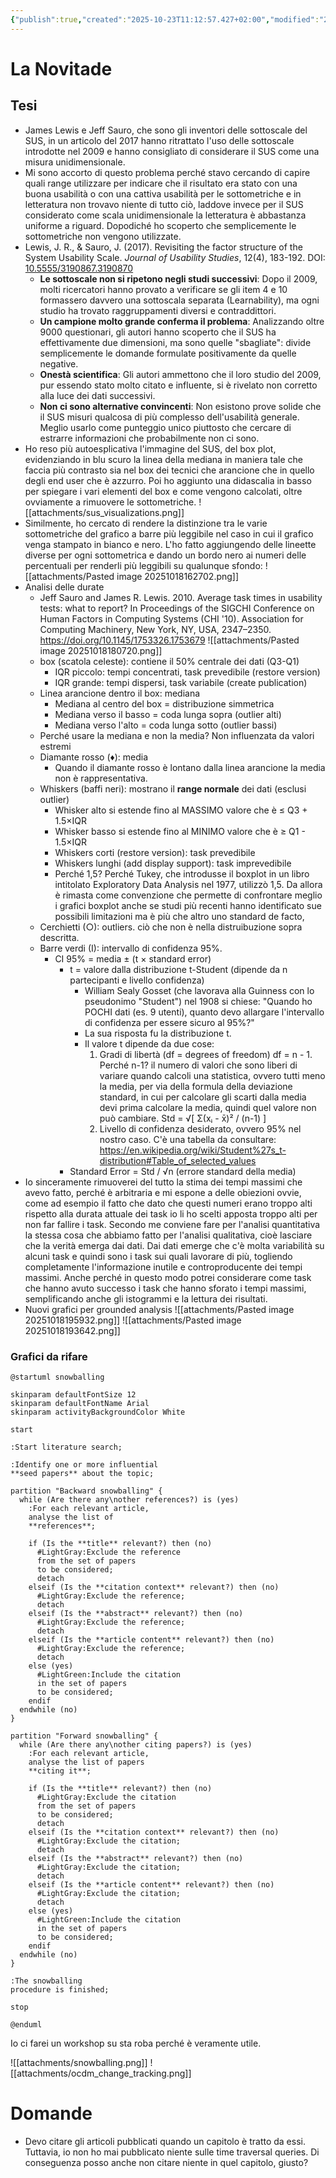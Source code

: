 ```yaml
---
{"publish":true,"created":"2025-10-23T11:12:57.427+02:00","modified":"2025-10-28T19:58:33.480+01:00","cssclasses":""}
---
```


# La Novitade

## Tesi

- James Lewis e Jeff Sauro, che sono gli inventori delle sottoscale del SUS, in un articolo del 2017 hanno ritrattato l'uso delle sottoscale introdotte nel 2009 e hanno consigliato di considerare il SUS come una misura unidimensionale.
- Mi sono accorto di questo problema perché stavo cercando di capire quali range utilizzare per indicare che il risultato era stato con una buona usabilità o con una cattiva usabilità per le sottometriche e in letteratura non trovavo niente di tutto ciò, laddove invece per il SUS considerato come scala unidimensionale la letteratura è abbastanza uniforme a riguard. Dopodiché ho scoperto che semplicemente le sottometriche non vengono utilizzate.
- Lewis, J. R., & Sauro, J. (2017). Revisiting the factor structure of the System Usability Scale. _Journal of Usability Studies_, 12(4), 183-192. DOI: [10.5555/3190867.3190870](https://dl.acm.org/doi/10.5555/3190867.3190870)
	- **Le sottoscale non si ripetono negli studi successivi**: Dopo il 2009, molti ricercatori hanno provato a verificare se gli item 4 e 10 formassero davvero una sottoscala separata (Learnability), ma ogni studio ha trovato raggruppamenti diversi e contraddittori.
	- **Un campione molto grande conferma il problema**: Analizzando oltre 9000 questionari, gli autori hanno scoperto che il SUS ha effettivamente due dimensioni, ma sono quelle "sbagliate": divide semplicemente le domande formulate positivamente da quelle negative.
	- **Onestà scientifica**: Gli autori ammettono che il loro studio del 2009, pur essendo stato molto citato e influente, si è rivelato non corretto alla luce dei dati successivi. 
	- **Non ci sono alternative convincenti**: Non esistono prove solide che il SUS misuri qualcosa di più complesso dell'usabilità generale. Meglio usarlo come punteggio unico piuttosto che cercare di estrarre informazioni che probabilmente non ci sono.
- Ho reso più autoesplicativa l'immagine del SUS, del box plot, evidenziando in blu scuro la linea della mediana in maniera tale che faccia più contrasto sia nel box dei tecnici che arancione che in quello degli end user che è azzurro. Poi ho aggiunto una didascalia in basso per spiegare i vari elementi del box e come vengono calcolati, oltre ovviamente a rimuovere le sottometriche.
	![[attachments/sus_visualizations.png]]
- Similmente, ho cercato di rendere la distinzione tra le varie sottometriche del grafico a barre più leggibile nel caso in cui il grafico venga stampato in bianco e nero. L'ho fatto aggiungendo delle lineette diverse per ogni sottometrica e dando un bordo nero ai numeri delle percentuali per renderli più leggibili su qualunque sfondo: ![[attachments/Pasted image 20251018162702.png]]
- Analisi delle durate
	- Jeff Sauro and James R. Lewis. 2010. Average task times in usability tests: what to report? In Proceedings of the SIGCHI Conference on Human Factors in Computing Systems (CHI '10). Association for Computing Machinery, New York, NY, USA, 2347–2350. https://doi.org/10.1145/1753326.1753679
	![[attachments/Pasted image 20251018180720.png]]
	- box (scatola celeste): contiene il 50% centrale dei dati (Q3-Q1)
		- IQR piccolo: tempi concentrati, task prevedibile (restore version)
		- IQR grande: tempi dispersi, task variabile (create publication)
	- Linea arancione dentro il box: mediana
		- Mediana al centro del box = distribuzione simmetrica
	    - Mediana verso il basso = coda lunga sopra (outlier alti)
	    - Mediana verso l'alto = coda lunga sotto (outlier bassi)
	- Perché usare la mediana e non la media? Non influenzata da valori estremi
	- Diamante rosso (♦): media
		- Quando il diamante rosso è lontano dalla linea arancione la media non è rappresentativa. 
	- Whiskers (baffi neri): mostrano il **range normale** dei dati (esclusi outlier)
		- Whisker alto si estende fino al MASSIMO valore che è  ≤ Q3 + 1.5×IQR
		- Whisker basso si estende fino al MINIMO valore che è ≥ Q1 - 1.5×IQR
		- Whiskers corti (restore version): task prevedibile
		- Whiskers lunghi (add display support): task imprevedibile
		- Perché 1,5? Perché Tukey, che introdusse il boxplot in un libro intitolato Exploratory Data Analysis nel 1977, utilizzò 1,5. Da allora è rimasta come convenzione che permette di confrontare meglio i grafici boxplot anche se studi più recenti hanno identificato sue possibili limitazioni ma è più che altro uno standard de facto,
	- Cerchietti (○): outliers. ciò che non è nella distruibuzione sopra descritta. 
	- Barre verdi (I): intervallo di confidenza 95%. 
		- CI 95% = media ± (t × standard error)
			- t = valore dalla distribuzione t-Student (dipende da n partecipanti e livello confidenza)
				- William Sealy Gosset (che lavorava alla Guinness con lo pseudonimo "Student") nel 1908 si chiese: "Quando ho POCHI dati (es. 9 utenti), quanto devo allargare l'intervallo di confidenza per essere sicuro al 95%?"
				- La sua risposta fu la distribuzione t.
				- Il valore t dipende da due cose:
					1. Gradi di libertà (df = degrees of freedom) df = n - 1. Perché n-1? il numero di valori che sono liberi di variare quando calcoli una statistica, ovvero tutti meno la media, per via della formula della deviazione standard, in cui per calcolare gli scarti dalla media devi prima calcolare la media, quindi quel valore non può cambiare. 
						Std = √[ Σ(xᵢ - x̄)² / (n-1) ]
					2. Livello di confidenza desiderato, ovvero 95% nel nostro caso.
					C'è una tabella da consultare: https://en.wikipedia.org/wiki/Student%27s_t-distribution#Table_of_selected_values
			- Standard Error = Std / √n (errore standard della media)
- Io sinceramente rimuoverei del tutto la stima dei tempi massimi che avevo fatto, perché è arbitraria e mi espone a delle obiezioni ovvie, come ad esempio il fatto che dato che questi numeri erano troppo alti rispetto alla durata attuale dei task io li ho scelti apposta troppo alti per non far fallire i task. Secondo me conviene fare per l'analisi quantitativa la stessa cosa che abbiamo fatto per l'analisi qualitativa, cioè lasciare che la verità emerga dai dati. Dai dati emerge che c'è molta variabilità su alcuni task e quindi sono i task sui quali lavorare di più, togliendo completamente l'informazione inutile e controproducente dei tempi massimi. Anche perché in questo modo potrei considerare come task che hanno avuto successo i task che hanno sforato i tempi massimi, semplificando anche gli istogrammi e la lettura dei risultati.
- Nuovi grafici per grounded analysis
	![[attachments/Pasted image 20251018195932.png]]
	![[attachments/Pasted image 20251018193642.png]]

### Grafici da rifare

```plantuml
@startuml snowballing

skinparam defaultFontSize 12
skinparam defaultFontName Arial
skinparam activityBackgroundColor White

start

:Start literature search;

:Identify one or more influential
**seed papers** about the topic;

partition "Backward snowballing" {
  while (Are there any\nother references?) is (yes)
    :For each relevant article,
    analyse the list of
    **references**;

    if (Is the **title** relevant?) then (no)
      #LightGray:Exclude the reference
      from the set of papers
      to be considered;
      detach
    elseif (Is the **citation context** relevant?) then (no)
      #LightGray:Exclude the reference;
      detach
    elseif (Is the **abstract** relevant?) then (no)
      #LightGray:Exclude the reference;
      detach
    elseif (Is the **article content** relevant?) then (no)
      #LightGray:Exclude the reference;
      detach
    else (yes)
      #LightGreen:Include the citation
      in the set of papers
      to be considered;
    endif
  endwhile (no)
}

partition "Forward snowballing" {
  while (Are there any\nother citing papers?) is (yes)
    :For each relevant article,
    analyse the list of papers
    **citing it**;

    if (Is the **title** relevant?) then (no)
      #LightGray:Exclude the citation
      from the set of papers
      to be considered;
      detach
    elseif (Is the **citation context** relevant?) then (no)
      #LightGray:Exclude the citation;
      detach
    elseif (Is the **abstract** relevant?) then (no)
      #LightGray:Exclude the citation;
      detach
    elseif (Is the **article content** relevant?) then (no)
      #LightGray:Exclude the citation;
      detach
    else (yes)
      #LightGreen:Include the citation
      in the set of papers
      to be considered;
    endif
  endwhile (no)
}

:The snowballing
procedure is finished;

stop

@enduml
```

Io ci farei un workshop su sta roba perché è veramente utile.

![[attachments/snowballing.png]]
![[attachments/ocdm_change_tracking.png]]
# Domande

- Devo citare gli articoli pubblicati quando un capitolo è tratto da essi. Tuttavia, io non ho mai pubblicato niente sulle time traversal queries. Di conseguenza posso anche non citare niente in quel capitolo, giusto?